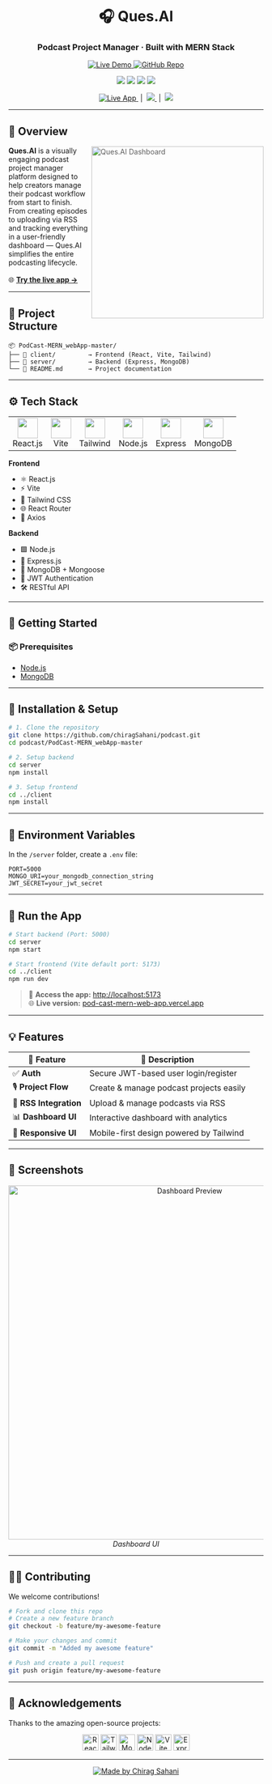 <h1 align="center">🎧 Ques.AI</h1>
<h3 align="center">Podcast Project Manager · Built with MERN Stack</h3>

<p align="center">
  <a href="https://pod-cast-mern-web-app.vercel.app/" target="_blank">
    <img src="https://img.shields.io/badge/🌐 Live Demo-pod--cast--mern--web--app.vercel.app-blue?style=for-the-badge&logo=vercel" alt="Live Demo"/>
  </a>
  <a href="https://github.com/chiragSahani/podcast" target="_blank">
    <img src="https://img.shields.io/badge/GitHub-Repo-black?style=for-the-badge&logo=github" alt="GitHub Repo"/>
  </a>
</p>

<p align="center">
  <img src="https://img.shields.io/badge/Stack-MERN-blueviolet?style=for-the-badge"/>
  <img src="https://img.shields.io/badge/Frontend-React%2BVite-lightblue?style=for-the-badge"/>
  <img src="https://img.shields.io/badge/Backend-Express%2BNode-green?style=for-the-badge"/>
  <img src="https://img.shields.io/badge/Database-MongoDB-brightgreen?style=for-the-badge"/>
</p>

<p align="center">
  <a href="https://pod-cast-mern-web-app.vercel.app/" target="_blank">
    <img src="https://img.shields.io/badge/Try%20it%20Now-LIVE-blueviolet?style=flat-square&logo=vercel" alt="Live App"/>
  </a>
  &nbsp;|&nbsp;
  <a href="#-features">
    <img src="https://img.shields.io/badge/Features-Explore-yellow?style=flat-square"/>
  </a>
  &nbsp;|&nbsp;
  <a href="#-screenshots">
    <img src="https://img.shields.io/badge/Screenshots-Gallery-lightgrey?style=flat-square"/>
  </a>
</p>

---

## 🧩 Overview

> <img align="right" width="340" src="https://res.cloudinary.com/dlyctssmy/image/upload/v1751433813/3A58B7F8-5569-4131-B3A6-F2EBAD0740FD_i0udo6.png" alt="Ques.AI Dashboard"/>

**Ques.AI** is a visually engaging podcast project manager platform designed to help creators manage their podcast workflow from start to finish. From creating episodes to uploading via RSS and tracking everything in a user-friendly dashboard — Ques.AI simplifies the entire podcasting lifecycle.  
<br>
🌐 **[Try the live app →](https://pod-cast-mern-web-app.vercel.app/)**

---

## 📁 Project Structure

```text
📦 PodCast-MERN_webApp-master/
├── 📂 client/         → Frontend (React, Vite, Tailwind)
├── 📂 server/         → Backend (Express, MongoDB)
└── 📄 README.md       → Project documentation
```

---

## ⚙️ Tech Stack

<div align="center">

<table>
<tr>
<td align="center"><img src="https://cdn.jsdelivr.net/gh/devicons/devicon/icons/react/react-original.svg" width="40"/><br>React.js</td>
<td align="center"><img src="https://vitejs.dev/logo.svg" width="40"/><br>Vite</td>
<td align="center"><img src="https://cdn.jsdelivr.net/gh/devicons/devicon/icons/tailwindcss/tailwindcss-plain.svg" width="40"/><br>Tailwind</td>
<td align="center"><img src="https://cdn.jsdelivr.net/gh/devicons/devicon/icons/nodejs/nodejs-original.svg" width="40"/><br>Node.js</td>
<td align="center"><img src="https://cdn.jsdelivr.net/gh/devicons/devicon/icons/express/express-original.svg" width="40"/><br>Express</td>
<td align="center"><img src="https://cdn.jsdelivr.net/gh/devicons/devicon/icons/mongodb/mongodb-original.svg" width="40"/><br>MongoDB</td>
</tr>
</table>

</div>

**Frontend**
- ⚛️ React.js
- ⚡ Vite
- 💅 Tailwind CSS
- 🌐 React Router
- 📡 Axios

**Backend**
- 🟩 Node.js
- 🚂 Express.js
- 🍃 MongoDB + Mongoose
- 🔐 JWT Authentication
- 🛠️ RESTful API

---

## 🚀 Getting Started

### 📦 Prerequisites

- [Node.js](https://nodejs.org/)
- [MongoDB](https://www.mongodb.com/atlas/database)

---

## 🧰 Installation & Setup

```bash
# 1. Clone the repository
git clone https://github.com/chiragSahani/podcast.git
cd podcast/PodCast-MERN_webApp-master

# 2. Setup backend
cd server
npm install

# 3. Setup frontend
cd ../client
npm install
```

---

## 🔐 Environment Variables

In the `/server` folder, create a `.env` file:

```env
PORT=5000
MONGO_URI=your_mongodb_connection_string
JWT_SECRET=your_jwt_secret
```

---

## 🧪 Run the App

```bash
# Start backend (Port: 5000)
cd server
npm start

# Start frontend (Vite default port: 5173)
cd ../client
npm run dev
```

> 🔗 **Access the app:** [http://localhost:5173](http://localhost:5173) <br>
> 🌐 **Live version:** [pod-cast-mern-web-app.vercel.app](https://pod-cast-mern-web-app.vercel.app/)

---

## 💡 Features

<div align="center">

| 🌟 Feature             | 💬 Description                             |
|-----------------------|--------------------------------------------|
| ✅ **Auth**           | Secure JWT-based user login/register       |
| 🎙️ **Project Flow**  | Create & manage podcast projects easily    |
| 🔗 **RSS Integration**| Upload & manage podcasts via RSS           |
| 📊 **Dashboard UI**   | Interactive dashboard with analytics       |
| 📱 **Responsive UI**  | Mobile-first design powered by Tailwind    |

</div>

---

## 📸 Screenshots

<div align="center">
  <img src="https://res.cloudinary.com/dlyctssmy/image/upload/v1751433813/3A58B7F8-5569-4131-B3A6-F2EBAD0740FD_i0udo6.png" width="700" alt="Dashboard Preview"/>
  <br>
  <em>Dashboard UI </em>
</div>

---

## 🧑‍💻 Contributing

We welcome contributions!

```bash
# Fork and clone this repo
# Create a new feature branch
git checkout -b feature/my-awesome-feature

# Make your changes and commit
git commit -m "Added my awesome feature"

# Push and create a pull request
git push origin feature/my-awesome-feature
```

---



## 🙌 Acknowledgements

Thanks to the amazing open-source projects:

<p align="center">
  <a href="https://reactjs.org/"><img src="https://cdn.jsdelivr.net/gh/devicons/devicon/icons/react/react-original.svg" width="32" title="React"/></a>
  <a href="https://tailwindcss.com/"><img src="https://cdn.jsdelivr.net/gh/devicons/devicon/icons/tailwindcss/tailwindcss-plain.svg" width="32" title="Tailwind"/></a>
  <a href="https://mongodb.com/"><img src="https://cdn.jsdelivr.net/gh/devicons/devicon/icons/mongodb/mongodb-original.svg" width="32" title="MongoDB"/></a>
  <a href="https://nodejs.org/"><img src="https://cdn.jsdelivr.net/gh/devicons/devicon/icons/nodejs/nodejs-original.svg" width="32" title="Node.js"/></a>
  <a href="https://vitejs.dev/"><img src="https://vitejs.dev/logo.svg" width="32" title="Vite"/></a>
  <a href="https://expressjs.com/"><img src="https://cdn.jsdelivr.net/gh/devicons/devicon/icons/express/express-original.svg" width="32" title="Express"/></a>
</p>

---

<p align="center">
  <a href="https://pod-cast-mern-web-app.vercel.app/" target="_blank">
    <img src="https://readme-typing-svg.demolab.com?font=Fira+Code&weight=700&size=28&pause=1000&color=6A5ACD&center=true&vCenter=true&width=400&lines=Made+with+%F0%9F%92%BB+and+%F0%9F%8E%A7+by+Chirag+Sahani" alt="Made by Chirag Sahani"/>
  </a>
</p>